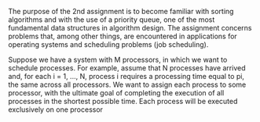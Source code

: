 The purpose of the 2nd assignment is to become familiar with sorting algorithms and with the use of a priority queue, one of the most fundamental data structures in algorithm design. The assignment concerns problems that, among other things, are encountered in applications for operating systems and scheduling problems (job scheduling).

Suppose we have a system with M processors, in which we want to schedule processes. For example, assume that N processes have arrived and, for each i = 1, ..., N, process i requires a processing time equal to pi, the same across all processors. We want to assign each process to some processor, with the ultimate goal of completing the execution of all processes in the shortest possible time. Each process will be executed exclusively on one processor
